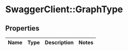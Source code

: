 # SwaggerClient::GraphType

## Properties
Name | Type | Description | Notes
------------ | ------------- | ------------- | -------------


